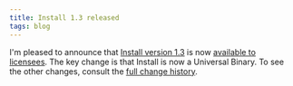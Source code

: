 ```yaml
---
title: Install 1.3 released
tags: blog
---
```


I'm pleased to announce that [Install version 1.3](http://wincent.com/a/products/install/) is now [available to licensees](http://wincent.com/a/products/install/download/). The key change is that Install is now a Universal Binary. To see the other changes, consult the [full change history](http://wincent.com/a/products/install/history/).
